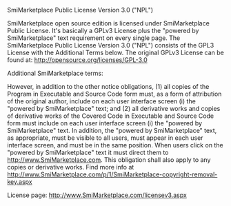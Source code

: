 ﻿SmiMarketplace Public License Version 3.0 ("NPL")


SmiMarketplace open source edition is licensed under SmiMarketplace Public License. It's basically a GPLv3 License plus the "powered by SmiMarketplace" text requirement on every single page. The SmiMarketplace Public License Version 3.0 ("NPL") consists of the GPL3 License with the Additional Terms below. The original GPLv3 License can be found at: http://opensource.org/licenses/GPL-3.0

Additional SmiMarketplace terms:

However, in addition to the other notice obligations, (1) all copies of the Program in Executable and Source Code form must, as a form of attribution of the original author, include on each user interface screen (i) the "powered by SmiMarketplace" text; and (2) all derivative works and copies of derivative works of the Covered Code in Executable and Source Code form must include on each user interface screen (i) the "powered by SmiMarketplace" text. In addition, the "powered by SmiMarketplace" text, as appropriate, must be visible to all users, must appear in each user interface screen, and must be in the same position. When users click on the "powered by SmiMarketplace" text it must direct them to http://www.SmiMarketplace.com. This obligation shall also apply to any copies or derivative works. Find more info at http://www.SmiMarketplace.com/p/1/SmiMarketplace-copyright-removal-key.aspx


License page: http://www.SmiMarketplace.com/licensev3.aspx